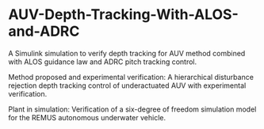 # AUV-Depth-Tracking-With-ALOS-and-ADRC
A Simulink simulation to verify depth tracking for AUV method combined with ALOS guidance law and ADRC pitch tracking control.

Method proposed and experimental verification: A hierarchical disturbance rejection depth tracking control of underactuated AUV with experimental verification.

Plant in simulation: Verification of a six-degree of freedom simulation model for the REMUS autonomous underwater vehicle.
